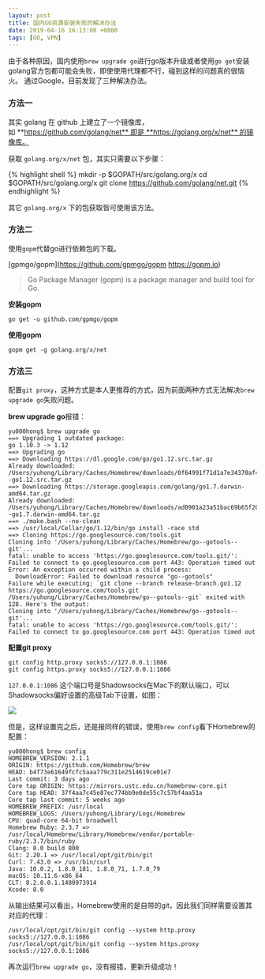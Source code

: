```yaml
---
layout: post
title: 国内GO资源安装失败的解决办法
date: 2019-04-16 16:13:00 +0800
tags: [GO, VPN]
---
```


由于各种原因，国内使用`brew upgrade go`进行go版本升级或者使用`go get`安装golang官方包都可能会失败，即使使用代理都不行，碰到这样的问题真的很恼火。
通过Google，目前发现了三种解决办法。

<!-- more -->

### 方法一

其实 golang 在 github 上建立了一个镜像库，如 **https://github.com/golang/net** 即是 **https://golang.org/x/net** 的镜像库。

获取 `golang.org/x/net` 包，其实只需要以下步骤：

{% highlight shell %}
mkdir -p $GOPATH/src/golang.org/x
cd $GOPATH/src/golang.org/x
git clone https://github.com/golang/net.git
{% endhighlight %}

其它 `golang.org/x` 下的包获取皆可使用该方法。

### 方法二

使用`gopm`代替go进行依赖包的下载。

[gpmgo/gopm](https://github.com/gpmgo/gopm 
https://gopm.io)


> Go Package Manager (gopm) is a package manager and build tool for Go.

**安装gopm**

```
go get -u github.com/gpmgo/gopm
```

**使用gopm**

```
gopm get -g golang.org/x/net
```

### 方法三

配置`git proxy`，这种方式是本人更推荐的方式，因为前面两种方式无法解决`brew upgrade go`失败问题。

**brew upgrade go**报错：

```
yu000hong$ brew upgrade go
==> Upgrading 1 outdated package:
go 1.10.3 -> 1.12
==> Upgrading go
==> Downloading https://dl.google.com/go/go1.12.src.tar.gz
Already downloaded: /Users/yuhong/Library/Caches/Homebrew/downloads/0f64991f71d1a7e34370af429189d0a6757948abf4f26cd18f4bd450f59b34dc--go1.12.src.tar.gz
==> Downloading https://storage.googleapis.com/golang/go1.7.darwin-amd64.tar.gz
Already downloaded: /Users/yuhong/Library/Caches/Homebrew/downloads/ad0901a23a51bac69b65f20bbc8e3fe998bc87a3be91d0859ef27bd1fe537709--go1.7.darwin-amd64.tar.gz
==> ./make.bash --no-clean
==> /usr/local/Cellar/go/1.12/bin/go install -race std
==> Cloning https://go.googlesource.com/tools.git
Cloning into '/Users/yuhong/Library/Caches/Homebrew/go--gotools--git'...
fatal: unable to access 'https://go.googlesource.com/tools.git/': Failed to connect to go.googlesource.com port 443: Operation timed out
Error: An exception occurred within a child process:
  DownloadError: Failed to download resource "go--gotools"
Failure while executing; `git clone --branch release-branch.go1.12 https://go.googlesource.com/tools.git /Users/yuhong/Library/Caches/Homebrew/go--gotools--git` exited with 128. Here's the output:
Cloning into '/Users/yuhong/Library/Caches/Homebrew/go--gotools--git'...
fatal: unable to access 'https://go.googlesource.com/tools.git/': Failed to connect to go.googlesource.com port 443: Operation timed out
```

**配置git proxy**

```
git config http.proxy socks5://127.0.0.1:1086
git config https.proxy socks5://127.0.0.1:1086
```

`127.0.0.1:1086` 这个端口号是Shadowsocks在Mac下的默认端口，可以Shadowsocks偏好设置的高级Tab下设置，如图：

![](/static/img/201904/shadowsocks-setting.png)

但是，这样设置完之后，还是报同样的错误，使用`brew config`看下Homebrew的配置：

```
yu000hong$ brew config
HOMEBREW_VERSION: 2.1.1
ORIGIN: https://github.com/Homebrew/brew
HEAD: b4f73e61649fcfc5aaa779c311e2514619ce01e7
Last commit: 3 days ago
Core tap ORIGIN: https://mirrors.ustc.edu.cn/homebrew-core.git
Core tap HEAD: 37f4aa7c45e87ec774bb9e0de55c7c57bf4aa51a
Core tap last commit: 5 weeks ago
HOMEBREW_PREFIX: /usr/local
HOMEBREW_LOGS: /Users/yuhong/Library/Logs/Homebrew
CPU: quad-core 64-bit broadwell
Homebrew Ruby: 2.3.7 => /usr/local/Homebrew/Library/Homebrew/vendor/portable-ruby/2.3.7/bin/ruby
Clang: 8.0 build 800
Git: 2.20.1 => /usr/local/opt/git/bin/git
Curl: 7.43.0 => /usr/bin/curl
Java: 10.0.2, 1.8.0_181, 1.8.0_71, 1.7.0_79
macOS: 10.11.6-x86_64
CLT: 8.2.0.0.1.1480973914
Xcode: 8.0
```

从输出结果可以看出，Homebrew使用的是自带的git，因此我们同样需要设置其对应的代理：

```
/usr/local/opt/git/bin/git config --system http.proxy socks5://127.0.0.1:1086
/usr/local/opt/git/bin/git config --system https.proxy socks5://127.0.0.1:1086
```

再次运行`brew upgrade go`，没有报错，更新升级成功！



